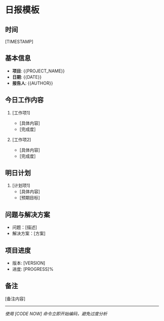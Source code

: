 # 日报模板

<!--
软件工程最佳实践：日报的重要性
1. 提高项目透明度：让所有相关方了解项目进展
2. 及早发现问题：通过每日回顾及时发现并解决问题
3. 建立工作节奏：形成规律的工作和汇报习惯
4. 积累经验：为项目复盘提供详细的历史记录
-->

## 时间
<!-- 使用PST时区，格式：YYYY-MM-DD HH:MM:SS PST -->
[TIMESTAMP]

## 基本信息
- **项目**: {{PROJECT_NAME}}
- **日期**: {{DATE}}
- **报告人**: {{AUTHOR}}

## 今日工作内容
<!--
记录今日完成的具体工作：
1. 使用动词开头，描述具体行动
2. 每项工作需要有可验证的输出
3. 如果有关联任务，注明任务ID
-->

1. [工作项1]
   - [具体内容]
   - [完成度]

2. [工作项2]
   - [具体内容]
   - [完成度]

## 明日计划
<!--
制定明日计划的原则：
1. 设定具体且可达成的目标
2. 优先级排序
3. 考虑依赖关系
4. 预留buffer时间
-->

1. [计划项1]
   - [具体内容]
   - [预期目标]

## 问题与解决方案
<!--
问题跟踪与解决：
1. 清晰描述问题
2. 分析问题原因
3. 提出解决方案
4. 记录解决进展
-->

- 问题：[描述]
- 解决方案：[方案]

## 项目进度
<!--
进度跟踪要点：
1. 版本号必须准确
2. 进度使用百分比表示
3. 如有延期需说明原因
-->

- 版本: [VERSION]
- 进度: [PROGRESS]%

## 备注
<!--
其他需要记录的信息：
1. 重要决策
2. 风险提示
3. 资源需求
4. 协作事项
-->

[备注内容]

---
*使用 [CODE NOW] 命令立即开始编码，避免过度分析* 